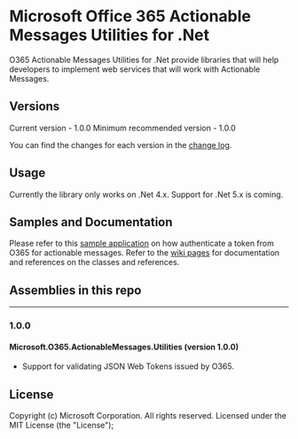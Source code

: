 Microsoft Office 365 Actionable Messages Utilities for .Net
===========

O365 Actionable Messages Utilities for .Net provide libraries that will help developers to implement web services that will work with Actionable Messages.

## Versions
Current version - 1.0.0
Minimum recommended version - 1.0.0  

You can find the changes for each version in the [change log](https://github.com/OfficeDev/o365-actionable-messages-utilities-for-dotnet/blob/master/CHANGELOG.md).

## Usage
Currently the library only works on .Net 4.x. Support for .Net 5.x is coming.

## Samples and Documentation

Please refer to this [sample application](https://github.com/OfficeDev/outlook-actionable-messages-csharp-token-validation) on how authenticate a token from O365 for actionable messages. Refer to the [wiki pages](https://github.com/OfficeDev/o365-actionable-messages-utilities-for-dotnet/wiki) for documentation and references on the classes and references.

## Assemblies in this repo
----

### 1.0.0
#### Microsoft.O365.ActionableMessages.Utilities (version 1.0.0)

* Support for validating JSON Web Tokens issued by O365.

## License

Copyright (c) Microsoft Corporation.  All rights reserved. Licensed under the MIT License (the "License"); 